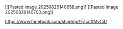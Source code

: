 


![[Pasted image 20250826140658.png]]![[Pasted image 20250826140700.png]]



https://www.facebook.com/share/p/1FZccXMvC4/
